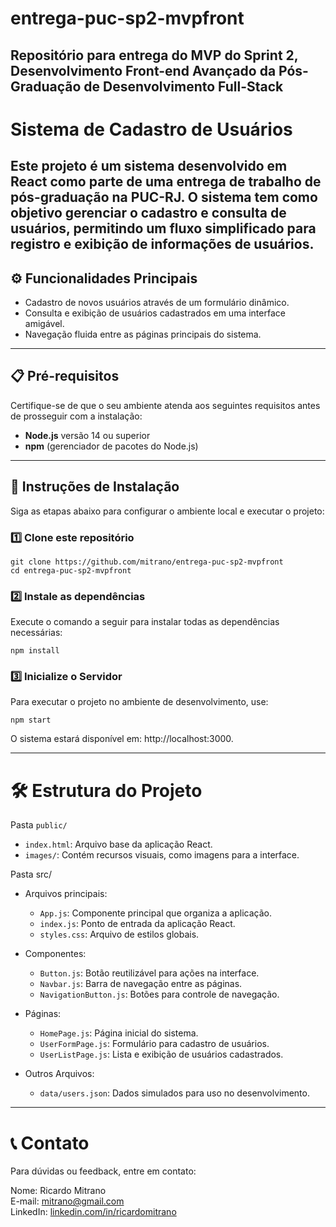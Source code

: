 # entrega-puc-sp2-mvpfront

Repositório para entrega do MVP do Sprint 2, Desenvolvimento Front-end Avançado da Pós-Graduação de Desenvolvimento Full-Stack
---
# Sistema de Cadastro de Usuários 

Este projeto é um sistema desenvolvido em **React** como parte de uma entrega de trabalho de pós-graduação na PUC-RJ.
O sistema tem como objetivo gerenciar o cadastro e consulta de usuários, permitindo um fluxo simplificado para registro e exibição de informações de usuários.
---
## ⚙️ Funcionalidades Principais

- Cadastro de novos usuários através de um formulário dinâmico.
- Consulta e exibição de usuários cadastrados em uma interface amigável.
- Navegação fluida entre as páginas principais do sistema.

---

## 📋 Pré-requisitos

Certifique-se de que o seu ambiente atenda aos seguintes requisitos antes de prosseguir com a instalação:

- **Node.js** versão 14 ou superior
- **npm** (gerenciador de pacotes do Node.js)

---

## 🚀 Instruções de Instalação

Siga as etapas abaixo para configurar o ambiente local e executar o projeto:

### 1️⃣ Clone este repositório
```
git clone https://github.com/mitrano/entrega-puc-sp2-mvpfront
cd entrega-puc-sp2-mvpfront 
```

### 2️⃣ Instale as dependências

Execute o comando a seguir para instalar todas as dependências necessárias:
```
npm install
```

### 3️⃣ Inicialize o Servidor
Para executar o projeto no ambiente de desenvolvimento, use:
```
npm start
```
O sistema estará disponível em: http://localhost:3000.

---

# 🛠️ Estrutura do Projeto

Pasta `public/`
  * `index.html`: Arquivo base da aplicação React.
  * `images/`: Contém recursos visuais, como imagens para a interface.

Pasta src/
  * Arquivos principais:

    * `App.js`: Componente principal que organiza a aplicação.
    * `index.js`: Ponto de entrada da aplicação React.
    * `styles.css`: Arquivo de estilos globais.

  * Componentes:

    * `Button.js`: Botão reutilizável para ações na interface.
    * `Navbar.js`: Barra de navegação entre as páginas.
    * `NavigationButton.js`: Botões para controle de navegação.
* Páginas:

    * `HomePage.js`: Página inicial do sistema.
    * `UserFormPage.js`: Formulário para cadastro de usuários.
    * `UserListPage.js`: Lista e exibição de usuários cadastrados.

* Outros Arquivos:

    * `data/users.json`: Dados simulados para uso no desenvolvimento.
--- 
# 📞 Contato

Para dúvidas ou feedback, entre em contato:

Nome: Ricardo Mitrano<br> 
E-mail: mitrano@gmail.com<br> 
LinkedIn: [linkedin.com/in/ricardomitrano](https://www.linkedin.com/in/mitrano-scrum-master-product-owner/) 
